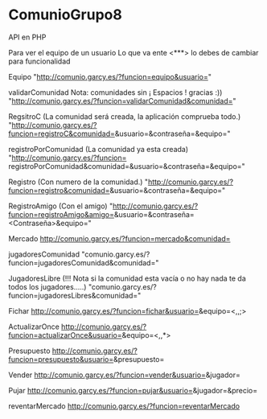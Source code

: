 # ComunioGrupo8

API en PHP

Para ver el equipo de un usuario
Lo que va ente <***> lo debes de cambiar para funcionalidad

Equipo
"http://comunio.garcy.es/?funcion=equipo&usuario=<Usuario>"

validarComunidad
Nota: comunidades sin ¡ Espacios ! gracias :))
"http://comunio.garcy.es/?funcion=validarComunidad&comunidad=<Comun>"

RegsitroC (La comunidad será creada, la aplicación comprueba todo.)
"http://comunio.garcy.es/?funcion=registroC&comunidad=<Comunidad>&usuario=<Usuario>&contraseña=<Contrasena>&equipo=<Equipo>"

registroPorComunidad (La comunidad ya esta creada)
"http://comunio.garcy.es/?funcion= registroPorComunidad&comunidad=<Comunidad>&usuario=<Usuario>&contraseña=<Contrasena>&equipo=<Equipo>"

Registro (Con numero de la comunidad.)
"http://comunio.garcy.es/?funcion=registro&comunidad=<NumeroComunidad>&usuario=<Usuario>&contraseña=<Cont>&equipo=<Equipo>"

RegistroAmigo (Con el amigo)
"http://comunio.garcy.es/?funcion=registroAmigo&amigo=<Amigo>&usuario=<Usuario>&contraseña=<Contraseña>&equipo=<Equipo>"

Mercado
http://comunio.garcy.es/?funcion=mercado&comunidad=<Nombre Comunidad>

jugadoresComunidad
"comunio.garcy.es/?funcion=jugadoresComunidad&comunidad=<NombreComunidad>"

JugadoresLibre (!!! Nota si la comunidad esta vacía o no hay nada te da todos los jugadores.....)
"comunio.garcy.es/?funcion=jugadoresLibres&comunidad=<Comunidad>"

Fichar
http://comunio.garcy.es/?funcion=fichar&usuario=<Usuario>&equipo=<,,;>

ActualizarOnce
http://comunio.garcy.es/?funcion=actualizarOnce&usuario=<Usuario>&equipo=<,,*>

Presupuesto
http://comunio.garcy.es/?funcion=presupuesto&usuario=<Usuario>&presupuesto=<Nuevo Presupuesto>

Vender
http://comunio.garcy.es/?funcion=vender&usuario=<Uusario>&jugador=<IDJugador>

Pujar
http://comunio.garcy.es/?funcion=pujar&usuario=<Usuario>&jugador=<IdJugador>&precio=<NuevoPrecio>

reventarMercado
http://comunio.garcy.es/?funcion=reventarMercado
